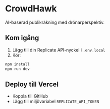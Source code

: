 
# CrowdHawk

AI-baserad publikräkning med drönarperspektiv.

## Kom igång

1. Lägg till din Replicate API-nyckel i `.env.local`
2. Kör:

```bash
npm install
npm run dev
```

## Deploy till Vercel

- Koppla till GitHub
- Lägg till miljövariabel `REPLICATE_API_TOKEN`

